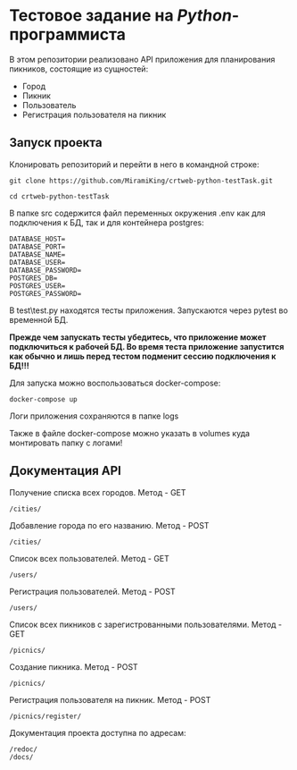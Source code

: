 # Тестовое задание на _Python_-программиста

В этом репозитории реализовано API приложения для планирования пикников, состоящие из сущностей:

- Город
- Пикник
- Пользователь
- Регистрация пользователя на пикник

## Запуск проекта

Клонировать репозиторий и перейти в него в командной строке:

```git
git clone https://github.com/MiramiKing/crtweb-python-testTask.git
```

```git
cd crtweb-python-testTask
```

В папке src содержится файл переменных окружения .env как для подключения к БД, так и для контейнера postgres:

```
DATABASE_HOST=
DATABASE_PORT=
DATABASE_NAME=
DATABASE_USER=
DATABASE_PASSWORD=
POSTGRES_DB=
POSTGRES_USER=
POSTGRES_PASSWORD=
```

В test\test.py находятся тесты приложения. Запускаются через pytest во временной БД.

**Прежде чем запускать тесты убедитесь, что приложение может подключиться к рабочей БД. Во время теста приложение
запустится как обычно и лишь перед тестом подменит сессию подключения к БД!!!**

Для запуска можно воспользоваться docker-compose:

```
docker-compose up 
```

Логи приложения сохраняются в папке logs

Также в файле docker-compose можно указать в volumes куда монтировать папку с логами!

## Документация API

Получение списка всех городов. Метод - GET

```
/cities/
```

Добавление города по его названию. Метод - POST

```
/cities/
```

Список всех пользователей. Метод - GET

```
/users/
```

Регистрация пользователей. Метод - POST

```
/users/
```

Список всех пикников с зарегистрованными пользователями. Метод - GET

```
/picnics/
```

Создание пикника. Метод - POST

```
/picnics/
```

Регистрация пользователя на пикник. Метод - POST

```
/picnics/register/
```

Документация проекта доступна по адресам:

```
/redoc/
/docs/
```